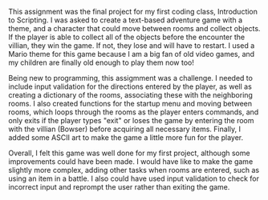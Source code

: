 This assignment was the final project for my first coding class, Introduction to Scripting.  I was asked to create a text-based adventure game with a theme, and a character that could move between rooms and collect objects. If the player is able to collect all of the objects before the encounter the villian, they win the game. If not, they lose and will have to restart. I used a Mario theme for this game because I am a big fan of old video games, and my children are finally old enough to play them now too!

Being new to programming, this assigmment was a challenge.  I needed to include input validation for the directions entered by the player, as well as creating a dictionary of the rooms, associating these with the neighboring rooms. I also created functions for the startup menu and moving between rooms, which loops through the rooms as the player enters commands, and only exits if the player types "exit" or loses the game by entering the room with the villian (Bowser) before acquiring all necessary items. Finally, I added some ASCII art to make the game a little more fun for the player.

Overall, I felt this game was well done for my first project, although some improvements could have been made. I would have like to make the game slightly more complex, adding other tasks when rooms are entered, such as using an item in a battle. I also could have used input validation to check for incorrect input and reprompt the user rather than exiting the game.  
 
